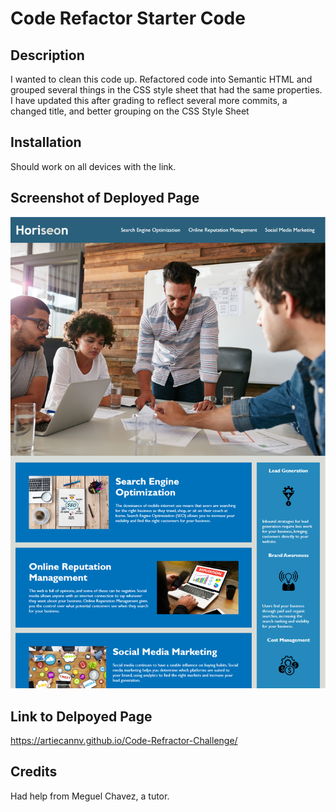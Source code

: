 # Code Refactor Starter Code

## Description

I wanted to clean this code up. Refactored code into Semantic HTML and grouped several things in the CSS style sheet that had the same properties. I have updated this after grading to reflect several more commits, a changed title, and better grouping on the CSS Style Sheet

## Installation

Should work on all devices with the link.

## Screenshot of Deployed Page

<img src="./assets/images/completed-site.png" alt="Photo of Mockup">

## Link to Delpoyed Page

https://artiecannv.github.io/Code-Refractor-Challenge/

## Credits

Had help from Meguel Chavez, a tutor.
